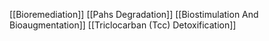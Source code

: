 [[Bioremediation]]
[[Pahs Degradation]]
[[Biostimulation And Bioaugmentation]]
[[Triclocarban (Tcc) Detoxification]]
